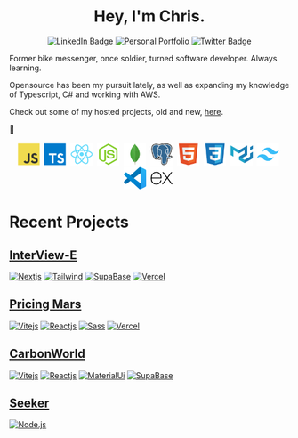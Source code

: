 <h1 align="center">
    Hey, I'm Chris.
</h1>
<div id="badges" align="center">
    <a href="https://www.linkedin.com/in/chrisjmorin/" target="_blank">
        <img src="https://img.shields.io/badge/LinkedIn-blue?logo=linkedin&logoColor=white&style=for-the-badge" alt="LinkedIn Badge"/>
    </a>
    <a href="https://chrismorin.netlify.app/" target="_blank">
        <img src="https://img.shields.io/badge/Portfolio-red?&style=for-the-badge" alt="Personal Portfolio" />
    </a>
    <a href="https://twitter.com/longhumans" target="_blank">
        <img src="https://img.shields.io/badge/Twitter-blue?logo=twitter&logoColor=white&style=for-the-badge" alt="Twitter Badge" />
    </a>
</div>

<p>Former bike messenger, once soldier, turned software developer. Always learning. </p>
<p>Opensource has been my pursuit lately, as well as expanding my knowledge of Typescript, C# and working with AWS.</p>
<p>Check out some of my hosted projects, old and new, <a href="https://github.com/christophermorin/projects">here</a>.</p>
👋
<br>
<br>
<div id="langTech" align="center">
      <img src="https://github.com/devicons/devicon/blob/1119b9f84c0290e0f0b38982099a2bd027a48bf1/icons/javascript/javascript-original.svg" title="JavaScript" alt="Javascript" width="40" height="40"/>&nbsp;
      <img src="https://github.com/devicons/devicon/blob/1119b9f84c0290e0f0b38982099a2bd027a48bf1/icons/typescript/typescript-original.svg" title="Typescript" alt="Typescript" width="40" height="40"/>&nbsp;
      <img src="https://github.com/devicons/devicon/blob/1119b9f84c0290e0f0b38982099a2bd027a48bf1/icons/react/react-original.svg" title="React" alt="React" width="40" height="40"/>&nbsp;
      <img src="https://github.com/devicons/devicon/blob/1119b9f84c0290e0f0b38982099a2bd027a48bf1/icons/nodejs/nodejs-original.svg" title="Nodejs" alt="Nodejs" width="40" height="40"/>&nbsp;  
      <img src="https://github.com/devicons/devicon/blob/1119b9f84c0290e0f0b38982099a2bd027a48bf1/icons/mongodb/mongodb-original.svg" title="MongoDB" alt="Mongodb" width="40" height="40"/>&nbsp;
    <img src="https://github.com/devicons/devicon/blob/1119b9f84c0290e0f0b38982099a2bd027a48bf1/icons/postgresql/postgresql-original.svg" title="PostgreSQL" alt="PostgreSQL" width="40" height="40"/>&nbsp;
      <img src="https://github.com/devicons/devicon/blob/1119b9f84c0290e0f0b38982099a2bd027a48bf1/icons/html5/html5-original.svg" title="HTML5" alt="HTML5" width="40" height="40" style="color: white"/>&nbsp;
      <img src="https://github.com/devicons/devicon/blob/1119b9f84c0290e0f0b38982099a2bd027a48bf1/icons/css3/css3-original.svg" title="CSS3" alt="CSS3" width="40" height="40" style="color: white"/>&nbsp;
    <img src="https://github.com/devicons/devicon/blob/1119b9f84c0290e0f0b38982099a2bd027a48bf1/icons/materialui/materialui-original.svg" title="MUI" alt="MUI" width="40" height="40" style="color: white"/>&nbsp;
<!--       <img src="https://github.com/devicons/devicon/blob/1119b9f84c0290e0f0b38982099a2bd027a48bf1/icons/bootstrap/bootstrap-original.svg" title="Bootstrap" alt="Bootstrap" width="40" height="40" style="color: white"/>&nbsp; -->
      <img src="https://github.com/devicons/devicon/blob/1119b9f84c0290e0f0b38982099a2bd027a48bf1/icons/tailwindcss/tailwindcss-plain.svg" title="Tailwind" alt="Tailwind" width="40" height="40" style="color: white"/>&nbsp;
<!--       <img src="https://github.com/devicons/devicon/blob/1119b9f84c0290e0f0b38982099a2bd027a48bf1/icons/wordpress/wordpress-original.svg" title="Wordpress" alt="Wordpress" width="40" height="40" style="color: white"/>&nbsp; -->
       <img src="https://github.com/devicons/devicon/blob/1119b9f84c0290e0f0b38982099a2bd027a48bf1/icons/vscode/vscode-original.svg" title="VS Code" alt="VS Code" width="40" height="40" style="color: white"/>&nbsp;
    <img src="https://github.com/devicons/devicon/blob/1119b9f84c0290e0f0b38982099a2bd027a48bf1/icons/express/express-original.svg" title="Express" alt="Express" width="40" height="40" style="color: white"/>&nbsp;
</div>

# Recent Projects
  ## [InterView-E](https://interview-e.vercel.app/)

  [![Nextjs][Next.js]][Next.js-url]
  [![Tailwind][Tailwind]][Tailwind-url]
  [![SupaBase][Supabase]][Supabase-url]
  [![Vercel][Vercel]][Vercel-url]
  
  ## [Pricing Mars](https://pricing-mars.vercel.app/)
  
  [![Vitejs][Vite.js]][Vite.js-url]
  [![Reactjs][React.js]][React.js-url]
  [![Sass][Sass]][Sass-url]
  [![Vercel][Vercel]][Vercel-url]
<!--
  [BrainBox](https://brainbox-delta.vercel.app/)

  [![Nextjs][Next.js]][Next.js-url]
  [![Tailwind][Tailwind]][Tailwind-url]
  [![SupaBase][Supabase]][Supabase-url]
  [![Vercel][Vercel]][Vercel-url]
-->
  ## [CarbonWorld](https://carbonworld.vercel.app/)

  [![Vitejs][Vite.js]][Vite.js-url]
  [![Reactjs][React.js]][React.js-url]
  [![MaterialUi][MaterialUi]][MaterialUi-url]
  [![SupaBase][Supabase]][Supabase-url]
<!--
  [Protos](https://protos.cyclic.app/)

  [![Vitejs][Vite.js]][Vite.js-url]
  [![Reactjs][React.js]][React.js-url]
  [![MaterialUi][MaterialUi]][MaterialUi-url]
  [![MongoDb][MongoDb]][MongoDb-url]
  [![Node.js][Node.js]][Node.js-url]
-->
  ## [Seeker](https://github.com/christophermorin/seeker)

  [![Node.js][Node.js]][Node.js-url]



[Pricing-mars-url]: https://pricing-mars.vercel.app/
[Pricing-mars-repo]: https://github.com/christophermorin/pricing-mars
[Live]: https://img.shields.io/badge/Live-000000?style=for-the-badge&logo=vercel&logoColor=fff
[Repo]: https://img.shields.io/badge/Repo-000000?style=for-the-badge&logo=github&logoColor=fff
[React.js]: https://img.shields.io/badge/React-000000?style=for-the-badge&logo=react&logoColor=149eca
[React.js-url]: https://reactjs.org/
[MaterialUi]: https://img.shields.io/badge/mui-000000?style=for-the-badge&logo=mui&logoColor=007fff
[MaterialUi-url]: https://mui.com/material-ui/
[MongoDb]: https://img.shields.io/badge/MongoDb-000000?style=for-the-badge&logo=mongodb&logoColor=116149
[MongoDb-url]: https://www.mongodb.com/
[Node.js]: https://img.shields.io/badge/Node.js-000000?style=for-the-badge&logo=node.js&logoColor=57a645
[Node.js-url]: https://nodejs.org/en
[Vite.js]: https://img.shields.io/badge/vite.js-000000?style=for-the-badge&logo=vite&logoColor=7932a8
[Vite.js-url]: https://vitejs.dev/
[Sass]: https://img.shields.io/badge/sass-000000?style=for-the-badge&logo=sass&logoColor=bf4080
[Sass-url]: https://sass-lang.com/
[Next.js]: https://img.shields.io/badge/next.js-000000?style=for-the-badge&logo=next.js&logoColor=white
[Next.js-url]: https://nextjs.org/
[Vercel]: https://img.shields.io/badge/vercel-000000?style=for-the-badge&logo=vercel&logoColor=fff
[Vercel-url]: https://vercel.com/
[Tailwind]: https://img.shields.io/badge/tailwind-000000?style=for-the-badge&logo=tailwindcss&logoColor=38bdf8
[Tailwind-url]: https://tailwindcss.com/
[Supabase]: https://img.shields.io/badge/supabase-000000?style=for-the-badge&logo=supabase&logoColor=2d9366
[Supabase-url]: https://supabase.com/

<!--
Project Images
-->
[PricingMars]: https://github.com/christophermorin/assets/blob/aebd77c724fee5ab66fccdedcb869d28bd1c15d5/mars-sm.png
[BrainBox]: https://github.com/christophermorin/assets/blob/7b3b5ffe1440797009decefc4328420514992a4a/brainbox-md.png
[CarbonWorld]: https://github.com/christophermorin/assets/blob/ef8b03023357cb05d1b0a3c86e93c9b7b229a579/carbonworld-sm.png
[Protos]: https://github.com/christophermorin/assets/blob/ef8b03023357cb05d1b0a3c86e93c9b7b229a579/protos_demo-sm.png
